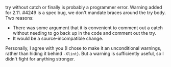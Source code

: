 try without catch or finally is probably a programmer error.
Warning added for 2.11. #4249 is a spec bug, we don't mandate braces around the try body.
Two reasons:

 - There was some argument that it is convenient to comment out a catch without needing to go back up in the code and comment out the try.
 - It would be a source-incompatible change.

Personally, I agree with you (I chose to make it an unconditional warnings, rather than hiding it behind `-Xlint`). But a warning is sufficiently useful, so I didn't fight for anything stronger.
